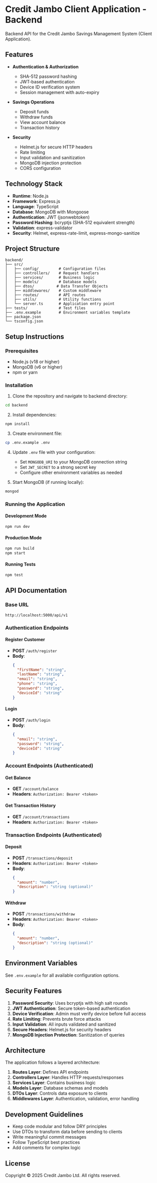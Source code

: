 # Credit Jambo Client Application - Backend

Backend API for the Credit Jambo Savings Management System (Client Application).

## Features

- **Authentication & Authorization**
  - SHA-512 password hashing
  - JWT-based authentication
  - Device ID verification system
  - Session management with auto-expiry

- **Savings Operations**
  - Deposit funds
  - Withdraw funds
  - View account balance
  - Transaction history

- **Security**
  - Helmet.js for secure HTTP headers
  - Rate limiting
  - Input validation and sanitization
  - MongoDB injection protection
  - CORS configuration

## Technology Stack

- **Runtime**: Node.js
- **Framework**: Express.js
- **Language**: TypeScript
- **Database**: MongoDB with Mongoose
- **Authentication**: JWT (jsonwebtoken)
- **Password Hashing**: bcryptjs (SHA-512 equivalent strength)
- **Validation**: express-validator
- **Security**: Helmet, express-rate-limit, express-mongo-sanitize

## Project Structure

```
backend/
├── src/
│   ├── config/         # Configuration files
│   ├── controllers/    # Request handlers
│   ├── services/       # Business logic
│   ├── models/         # Database models
│   ├── dtos/          # Data Transfer Objects
│   ├── middlewares/    # Custom middleware
│   ├── routes/         # API routes
│   ├── utils/          # Utility functions
│   └── server.ts       # Application entry point
├── tests/              # Test files
├── .env.example        # Environment variables template
├── package.json
└── tsconfig.json
```

## Setup Instructions

### Prerequisites

- Node.js (v18 or higher)
- MongoDB (v6 or higher)
- npm or yarn

### Installation

1. Clone the repository and navigate to backend directory:
```bash
cd backend
```

2. Install dependencies:
```bash
npm install
```

3. Create environment file:
```bash
cp .env.example .env
```

4. Update `.env` file with your configuration:
   - Set `MONGODB_URI` to your MongoDB connection string
   - Set `JWT_SECRET` to a strong secret key
   - Configure other environment variables as needed

5. Start MongoDB (if running locally):
```bash
mongod
```

### Running the Application

#### Development Mode
```bash
npm run dev
```

#### Production Mode
```bash
npm run build
npm start
```

#### Running Tests
```bash
npm test
```

## API Documentation

### Base URL
```
http://localhost:5000/api/v1
```

### Authentication Endpoints

#### Register Customer
- **POST** `/auth/register`
- **Body**:
  ```json
  {
    "firstName": "string",
    "lastName": "string",
    "email": "string",
    "phone": "string",
    "password": "string",
    "deviceId": "string"
  }
  ```

#### Login
- **POST** `/auth/login`
- **Body**:
  ```json
  {
    "email": "string",
    "password": "string",
    "deviceId": "string"
  }
  ```

### Account Endpoints (Authenticated)

#### Get Balance
- **GET** `/account/balance`
- **Headers**: `Authorization: Bearer <token>`

#### Get Transaction History
- **GET** `/account/transactions`
- **Headers**: `Authorization: Bearer <token>`

### Transaction Endpoints (Authenticated)

#### Deposit
- **POST** `/transactions/deposit`
- **Headers**: `Authorization: Bearer <token>`
- **Body**:
  ```json
  {
    "amount": "number",
    "description": "string (optional)"
  }
  ```

#### Withdraw
- **POST** `/transactions/withdraw`
- **Headers**: `Authorization: Bearer <token>`
- **Body**:
  ```json
  {
    "amount": "number",
    "description": "string (optional)"
  }
  ```

## Environment Variables

See `.env.example` for all available configuration options.

## Security Features

1. **Password Security**: Uses bcryptjs with high salt rounds
2. **JWT Authentication**: Secure token-based authentication
3. **Device Verification**: Admin must verify device before full access
4. **Rate Limiting**: Prevents brute force attacks
5. **Input Validation**: All inputs validated and sanitized
6. **Secure Headers**: Helmet.js for security headers
7. **MongoDB Injection Protection**: Sanitization of queries

## Architecture

The application follows a layered architecture:

1. **Routes Layer**: Defines API endpoints
2. **Controllers Layer**: Handles HTTP requests/responses
3. **Services Layer**: Contains business logic
4. **Models Layer**: Database schemas and models
5. **DTOs Layer**: Controls data exposure to clients
6. **Middlewares Layer**: Authentication, validation, error handling

## Development Guidelines

- Keep code modular and follow DRY principles
- Use DTOs to transform data before sending to clients
- Write meaningful commit messages
- Follow TypeScript best practices
- Add comments for complex logic

## License

Copyright © 2025 Credit Jambo Ltd. All rights reserved.
